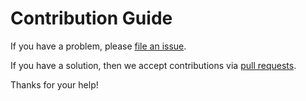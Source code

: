 # Contribution Guide

If you have a problem, please [file an issue](https://github.com/canonical/ubuntu-flutter-plugins/issues/new).

If you have a solution, then we accept contributions via [pull requests](https://github.com/canonical/ubuntu-flutter-plugins/pulls).

Thanks for your help!
